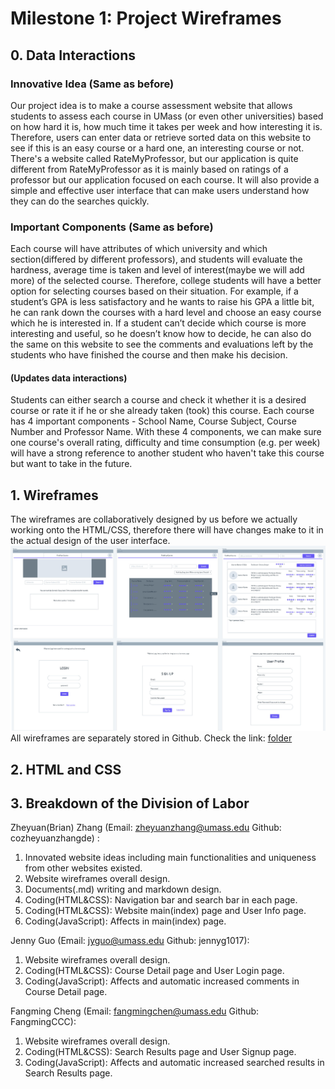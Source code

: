 # Milestone 1: Project Wireframes
## 0. Data Interactions
### Innovative Idea (Same as before)

Our project idea is to make a course assessment website that allows students to assess each course in UMass (or even other universities) based on how hard it is, how much time it takes per week and how interesting it is. Therefore, users can enter data or retrieve sorted data on this website to see if this is an easy course or a hard one, an interesting course or not. There's a website called RateMyProfessor, but our application is quite different from RateMyProfessor as it is mainly based on ratings of a professor but our application focused on each course. It will also provide a simple and effective user interface that can make users understand how they can do the searches quickly.

### Important Components (Same as before)

Each course will have attributes of which university and which section(differed by different professors), and students will evaluate the hardness, average time is taken and level of interest(maybe we will add more) of the selected course. Therefore, college students will have a better option for selecting courses based on their situation. For example, if a student’s GPA is less satisfactory and he wants to raise his GPA a little bit, he can rank down the courses with a hard level and choose an easy course which he is interested in. If a student can’t decide which course is more interesting and useful, so he doesn’t know how to decide, he can also do the same on this website to see the comments and evaluations left by the students who have finished the course and then make his decision. 

#### (Updates data interactions) 
Students can either search a course and check it whether it is a desired course or rate it if he or she already taken (took) this course. Each course has 4 important components - School Name, Course Subject, Course Number and Professor Name. With these 4 components, we can make sure one course's overall rating, difficulty and time consumption (e.g. per week) will have a strong reference to another student who haven't take this course but want to take in the future.

## 1. Wireframes
The wireframes are collaboratively designed by us before we actually working onto the HTML/CSS, therefore there will have changes make to it in the actual design of the user interface.
![Wireframes:](wireframe_imgs/mergedWireframes.jpg)
All wireframes are separately stored in Github. Check the link: [folder](wireframe_imgs/)

## 2. HTML and CSS



## 3. Breakdown of the Division of Labor

Zheyuan(Brian) Zhang (Email: zheyuanzhang@umass.edu Github: cozheyuanzhangde) :
 1. Innovated website ideas including main functionalities and uniqueness from other websites existed.
 2. Website wireframes overall design.
 3. Documents(.md) writing and markdown design.
 4. Coding(HTML&CSS): Navigation bar and search bar in each page.
 5. Coding(HTML&CSS): Website main(index) page and User Info page.
 6. Coding(JavaScript): Affects in main(index) page.

Jenny Guo (Email: jyguo@umass.edu Github: jennyg1017):

 1. Website wireframes overall design.
 2. Coding(HTML&CSS): Course Detail page and User Login page.
 3. Coding(JavaScript): Affects and automatic increased comments in Course Detail page.

Fangming Cheng (Email: fangmingchen@umass.edu Github: FangmingCCC):

 1. Website wireframes overall design.
 2. Coding(HTML&CSS): Search Results page and User Signup page.
 3. Coding(JavaScript): Affects and automatic increased searched results in Search Results page.